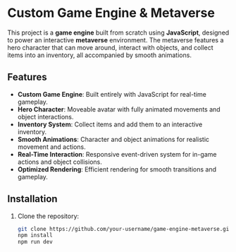 # Custom Game Engine & Metaverse

This project is a **game engine** built from scratch using **JavaScript**, designed to power an interactive **metaverse** environment. The metaverse features a hero character that can move around, interact with objects, and collect items into an inventory, all accompanied by smooth animations.

## Features

- **Custom Game Engine**: Built entirely with JavaScript for real-time gameplay.
- **Hero Character**: Moveable avatar with fully animated movements and object interactions.
- **Inventory System**: Collect items and add them to an interactive inventory.
- **Smooth Animations**: Character and object animations for realistic movement and actions.
- **Real-Time Interaction**: Responsive event-driven system for in-game actions and object collisions.
- **Optimized Rendering**: Efficient rendering for smooth transitions and gameplay.

## Installation

1. Clone the repository:
   ```bash
   git clone https://github.com/your-username/game-engine-metaverse.git
   npm install
   npm run dev

